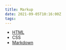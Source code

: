 ```yaml
---
title: Markup
date: 2021-09-05T10:16:00Z
tags:
---
```


* [HTML](20201110145200-html.md)
* CSS
* [Markdown](20210905084350-markdown.md)
